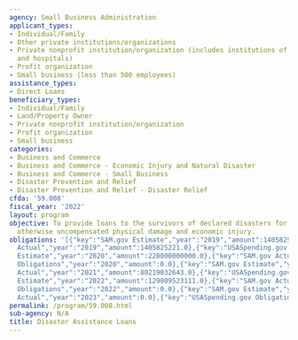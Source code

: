 ```yaml
---
agency: Small Business Administration
applicant_types:
- Individual/Family
- Other private institutions/organizations
- Private nonprofit institution/organization (includes institutions of higher education
  and hospitals)
- Profit organization
- Small business (less than 500 employees)
assistance_types:
- Direct Loans
beneficiary_types:
- Individual/Family
- Land/Property Owner
- Private nonprofit institution/organization
- Profit organization
- Small business
categories:
- Business and Commerce
- Business and Commerce - Economic Injury and Natural Disaster
- Business and Commerce - Small Business
- Disaster Prevention and Relief
- Disaster Prevention and Relief - Disaster Relief
cfda: '59.008'
fiscal_year: '2022'
layout: program
objective: To provide loans to the survivors of declared disasters for uninsured or
  otherwise uncompensated physical damage and economic injury.
obligations: '[{"key":"SAM.gov Estimate","year":"2019","amount":1405825221.0},{"key":"SAM.gov
  Actual","year":"2019","amount":1405825221.0},{"key":"USASpending.gov Obligations","year":"2019","amount":0.0},{"key":"SAM.gov
  Estimate","year":"2020","amount":228000000000.0},{"key":"SAM.gov Actual","year":"2020","amount":191912986107.0},{"key":"USASpending.gov
  Obligations","year":"2020","amount":0.0},{"key":"SAM.gov Estimate","year":"2021","amount":271918000000.0},{"key":"SAM.gov
  Actual","year":"2021","amount":80219032643.0},{"key":"USASpending.gov Obligations","year":"2021","amount":0.0},{"key":"SAM.gov
  Estimate","year":"2022","amount":129009523111.0},{"key":"SAM.gov Actual","year":"2022","amount":123782944526.0},{"key":"USASpending.gov
  Obligations","year":"2022","amount":0.0},{"key":"SAM.gov Estimate","year":"2023","amount":5000000000.0},{"key":"SAM.gov
  Actual","year":"2023","amount":0.0},{"key":"USASpending.gov Obligations","year":"2023","amount":0.0}]'
permalink: /program/59.008.html
sub-agency: N/A
title: Disaster Assistance Loans
---
```

